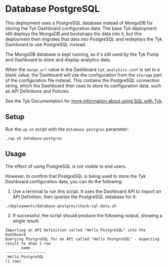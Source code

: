 # Database PostgreSQL

This deployment uses a PostgreSQL database instead of MongoDB for storing the Tyk Dashboard configuration data. The base Tyk deployment still deploys the MongoDB and bootstraps the data into it, but this deployment then migrates that data into PostgreSQL and redeploys the Tyk Dashboard to use PostgreSQL instead.

The MongoDB database is kept running, as it's still used by the Tyk Pump and Dashboard to store and display analytics data.

When the `mongo_url` value in the Dashboard `tyk_analytics.conf` is set to a blank value, the Dashboard will use the configuration from the `storage` part of the configuration file instead. This contains the PostgreSQL connection string, which the Dashboard then uses to store its configuration data, such as API Definitions and Policies.

See the Tyk Documentation for [more information about using SQL with Tyk](https://tyk.io/docs/planning-for-production/database-settings/sql/#introduction). 

## Setup

Run the `up.sh` script with the `database-postgres` parameter:

```
./up.sh database-postgres
```

## Usage

The effect of using PostgreSQL is not visible to end users.

However, to confirm that PostgreSQL is being used to store the Tyk Dashboard configuration data, you can do the following:

1. Use a terminal to run this script. It uses the Dashboard API to import an API Definition, then queries the PostgreSQL database for it:
```
./deployments/database-postgres/check-sql-data.sh
```
2. If successful, the script should produce the following output, showing a single result:
```
Importing an API Definition called "Hello PostgreSQL" into the Dashboard
Querying PostgreSQL for an API called "Hello PostgreSQL" - expecting result to show 1 row
       name
------------------
 Hello PostgreSQL
(1 row)
```

